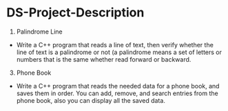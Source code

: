 # DS-Project-Description 
1. Palindrome Line
  - Write a C++ program that reads a line of text, then verify whether the line of text is a palindrome or not (a palindrome means a set of letters or numbers that is the same whether read forward or backward.
3. Phone Book
  - Write a C++ program that reads the needed data for a phone book, and saves them in order. You can add, remove, and search entries from the phone book, also you can display all the saved data.
